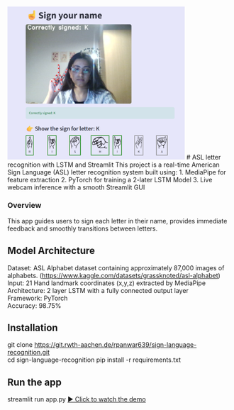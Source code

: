 <img src="media/screen.png" alt="ASL Example" width="400"/>  
# ASL letter recognition with LSTM and Streamlit
This project is a real-time American Sign Language (ASL) letter recognition system built using:
1. MediaPipe for feature extraction
2. PyTorch for training a 2-later LSTM Model
3. Live webcam inference with a smooth Streamlit GUI

### Overview
This app guides users to sign each letter in their name, provides immediate feedback and smoothly transitions between letters.

## Model Architecture
Dataset: ASL Alphabet dataset containing approximately 87,000 images of alphabets. (https://www.kaggle.com/datasets/grassknoted/asl-alphabet)  
Input: 21 Hand landmark coordinates (x,y,z) extracted by MediaPipe  
Architecture: 2 layer LSTM with a fully connected output layer  
Framework: PyTorch  
Accuracy: 98.75%

## Installation
git clone https://git.rwth-aachen.de/rpanwar639/sign-language-recognition.git  
cd sign-language-recognition
pip install -r requirements.txt

## Run the app
streamlit run app.py
[▶️ Click to watch the demo](media/tutorial.mp4)